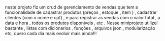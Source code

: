 neste projeto fiz um crud de gerenciamento de vendas que tem a funcionalidade de cadastrar produtos (preços , estoque , item ) , cadastrar clientes (com o nome e cpf) , e para registrar as vendas com o valor total , a data e hora , todos os produtos disponiveis , etc . Nesse miniprojeto utilizei bastante , listas com dicionarios , funções , arquivos json , modularização etc, quero cada dia mais evoluir mais ainda!!! 
